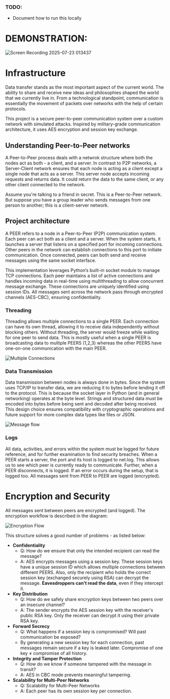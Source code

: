 ### TODO:
- Document how to run this locally

# DEMONSTRATION:
![Screen Recording 2025-07-23 013437](https://github.com/user-attachments/assets/d1e1b078-6c59-4a7f-afc5-b378bf54e4a9)

# Infrastructure

Data transfer stands as the most important aspect of the current world. The ability to share and receive new ideas and philosophies shaped the world that we currently live in. From a technological standpoint, communication is essentially the movement of packets over networks with the help of certain protocols.

This project is a secure peer-to-peer communication system over a custom network with simulated attacks. Inspired by military-grade communication architecture, it uses AES encryption and session key exchange.

## Understanding Peer-to-Peer networks

A Peer-to-Peer process deals with a netwrok structure where both the nodes act as both - a client, and a server. In contrast to P2P networks, a Server-Client network ensures that each node is acting as a client except a single node that acts as a server. This server node accepts incoming requests and returns data. It could return the data to the same client, or any other client connected to the network. 

Assume you're talking to a friend in secret. This is a Peer-to-Peer network. But suppose you have a group leader who sends messages from one person to another; this is a client-server network. 

## Project architecture

A PEER refers to a node in a Peer-to-Peer (P2P) communication system. Each peer can act both as a client and a server. When the system starts, it launches a server that listens on a specified port for incoming connections. Other peers in the network can establish connections to this port to initiate communication. Once connected, peers can both send and receive messages using the same socket interface. 

This implementation leverages Python’s built-in socket module to manage TCP connections. Each peer maintains a list of active connections and handles incoming data in real-time using multithreading to allow concurrent message exchange. These connections are uniquely identified using session IDs. All messages sent across the network pass through encrypted channels (AES-CBC), ensuring confidentiality.

### Threading

Threading allows multiple connections to a single PEER. Each connection can have its own thread, allowing it to receive data independently without blocking others. Without threading, the server would freeze while waiting for one peer to send data. This is mostly useful when a single PEER is broadcasting data to multiple PEERS (1,2,3) whereas the other PEERS have one-on-one communication with the main PEER.

![Multiple Connections](https://github.com/user-attachments/assets/e74c58e5-0c0e-4d07-8598-235b1bb2215c)

### Data Transmission

Data transmission between nodes is always done in bytes. Since the system uses TCP/IP to transfer data, we are reducing it to bytes before lending it off to the protocol. This is because the socket layer in Python (and in general networking) operates at the byte level. Strings and structured data must be encoded into bytes before being sent and decoded after being received. This design choice ensures compatibility with cryptographic operations and future support for more complex data types like files or JSON. 

![Message flow](https://github.com/user-attachments/assets/e4c8732d-8fde-42e5-a24c-e5bf5bed98c7)

### Logs

All data, activities, and errors within the system must be logged for future reference, and for further examination to find security breaches. When a PEER starts a server, the port and its host is logged to net.log. This allows us to see which peer is currently ready to communicate. Further, when a PEER disconnects, it is logged. If an error occurs during the setup, that is logged too. All messages sent from PEER to PEER are logged (encrypted). 

# Encryption and Security

All messages sent between peers are encrypted (and logged). The encryption workflow is described in the diagram:

![Encryption Flow](https://github.com/user-attachments/assets/9e480029-87c3-40d1-a08a-477bcf33655e)

This structure solves a good number of problems - as listed below:

- **Confidentiality**
	- Q: How do we ensure that only the intended recipient can read the message?
	- A: AES encrypts messages using a session key. These session keys have a unique session ID which allows multiple connections between different PEERS. Also, only the recipient who holds the correct session key (exchanged securely using RSA) can decrypt the message. **Eavesdroppers can't read the data**, even if they intercept it.
- **Key Distribution**
	- Q: How do we safely share encryption keys between two peers over an insecure channel?
	- A: The sender encrypts the AES session key with the receiver's public RSA key. Only the receiver can decrypt it using their private RSA key.
- **Forward Secrecy**
	- Q: What happens if a session key is compromised? Will past communication be exposed?
	- By generating a new session key for each connection, past messages remain secure if a key is leaked later. Compromise of one key ≠ compromise of all history.
- **Integrity and Tamper Protection**
	- Q: How do we know if someone tampered with the message in transit?
	- A: AES in CBC mode prevents meaningful tampering.
- **Scalability for Multi-Peer Networks**
	- Q: Scalability for Multi-Peer Networks
	- A: Each peer has its own session key per connection.

